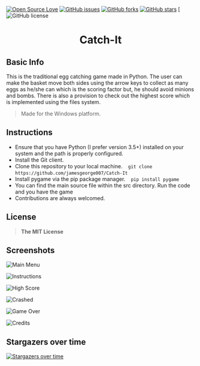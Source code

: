 [![Open Source Love](https://badges.frapsoft.com/os/v1/open-source.png?v=103)](https://github.com/ellerbrock/open-source-badges/) [![GitHub issues](https://img.shields.io/github/issues/jamesgeorge007/Catch-It.svg)](https://github.com/jamesgeorge007/Catch-It/issues)  [![GitHub forks](https://img.shields.io/github/forks/jamesgeorge007/Catch-It.svg)](https://github.com/jamesgeorge007/Catch-It/network) [![GitHub stars](https://img.shields.io/github/stars/jamesgeorge007/Catch-It.svg)](https://github.com/jamesgeorge007/Catch-It/stargazers)  [![GitHub license](https://img.shields.io/github/license/jamesgeorge007/Catch-It.svg)

<h1 align="center"> Catch-It </h1>

## Basic Info 

This is the traditional egg catching game made in Python. 
The user can make the basket move both sides using the arrow keys to collect as many eggs as he/she can which is the scoring factor but, he should avoid minions and bombs. 
There is also a provision to check out the highest score which is implemented using the files system.

> Made for the Windows platform.

## Instructions 

 * Ensure that you have Python (I prefer version 3.5+) installed on your system and the path is properly configured. 
 * Install the Git client. 
 * Clone this repository to your local machine. ` ` ` git clone https://github.com/jamesgeorge007/Catch-It ` ` `
 * Install pygame via the pip package manager. ` ` ` pip install pygame ` ` ` 
 * You can find the main source file within the src directory. Run the code and you have the game 
 * Contributions are always welcomed. 

## License

> **The MIT License**
  
  ## Screenshots 
  
  ![Main Menu](https://github.com/gahan9/Catch-It-Egg-Catching-Game-in-Python/blob/master/res/Images/demo/start.gif)
  
  ![Instructions](https://github.com/jamesgeorge007/Catch-It-Egg-Catching-Game-in-Python/blob/master/res/Screenshots/instructions.JPG) 
  
  ![High Score](https://github.com/jamesgeorge007/Catch-It-Egg-Catching-Game-in-Python/blob/master/res/Screenshots/high_score.JPG)
  
  ![Crashed](https://github.com/jamesgeorge007/Catch-It-Egg-Catching-Game-in-Python/blob/master/res/Screenshots/crashed.JPG) 
  
  ![Game Over](https://github.com/jamesgeorge007/Catch-It-Egg-Catching-Game-in-Python/blob/master/res/Screenshots/game_over.JPG) 
  
  ![Credits](https://github.com/jamesgeorge007/Catch-It-Egg-Catching-Game-in-Python/blob/master/res/Screenshots/credits.JPG)

## Stargazers over time

[![Stargazers over time](https://starcharts.herokuapp.com/jamesgeorge007/Catch-It.svg)](https://starcharts.herokuapp.com/jamesgeorge007/Catch-It)


